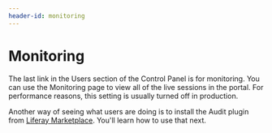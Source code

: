```yaml
---
header-id: monitoring
---
```


# Monitoring

The last link in the Users section of the Control Panel is for monitoring. You
can use the Monitoring page to view all of the live sessions in the portal. For
performance reasons, this setting is usually turned off in production. 

Another way of seeing what users are doing is to install the Audit plugin from
[Liferay Marketplace](https://www.liferay.com/marketplace). You'll learn how to
use that next. 

